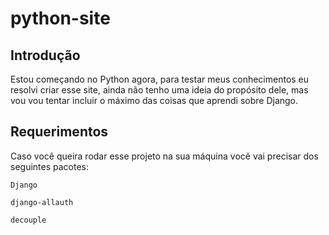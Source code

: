 # python-site

## Introdução

Estou começando no Python agora, para testar meus conhecimentos eu resolvi criar esse site, ainda não tenho uma ideia do propósito dele, mas vou vou tentar incluir o máximo das coisas que aprendi sobre Django.

## Requerimentos

Caso você queira rodar esse projeto na sua máquina você vai precisar dos seguintes pacotes:

```Django```

```django-allauth```

```decouple```